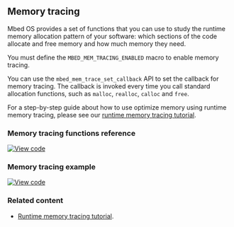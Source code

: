 ## Memory tracing

Mbed OS provides a set of functions that you can use to study the runtime memory allocation pattern of your software: which sections of the code allocate and free memory and how much memory they need.

You must define the `MBED_MEM_TRACING_ENABLED` macro to enable memory tracing.

You can use the `mbed_mem_trace_set_callback` API to set the callback for memory tracing. The callback is invoked every time you call standard allocation functions, such as `malloc`, `realloc`, `calloc` and `free`.

For a step-by-step guide about how to use optimize memory using runtime memory tracing, please see our [runtime memory tracing tutorial](/docs/development/tutorials/optimizing.html#runtime-memory-tracing).

### Memory tracing functions reference

[![View code](https://www.mbed.com/embed/?type=library)](http://os-doc-builder.test.mbed.com/docs/development/mbed-os-api-doxy/mbed__mem__trace_8h_source.html)

### Memory tracing example

[![View code](https://www.mbed.com/embed/?url=https://os.mbed.com/teams/mbed_example/code/memory_tracing_example/)](https://os.mbed.com/teams/mbed_example/code/memory_tracing_example/file/168ab14e6694/main.cpp)

### Related content 

- [Runtime memory tracing tutorial](/docs/development/tutorials/optimizing.html#runtime-memory-tracing).

